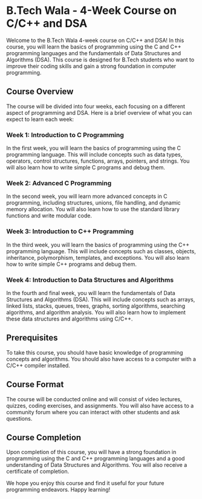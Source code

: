# B.Tech Wala - 4-Week Course on C/C++ and DSA

Welcome to the B.Tech Wala 4-week course on C/C++ and DSA! In this course, you will learn the basics of programming using the C and C++ programming languages and the fundamentals of Data Structures and Algorithms (DSA). This course is designed for B.Tech students who want to improve their coding skills and gain a strong foundation in computer programming.

## Course Overview

The course will be divided into four weeks, each focusing on a different aspect of programming and DSA. Here is a brief overview of what you can expect to learn each week:

### Week 1: Introduction to C Programming

In the first week, you will learn the basics of programming using the C programming language. This will include concepts such as data types, operators, control structures, functions, arrays, pointers, and strings. You will also learn how to write simple C programs and debug them.

### Week 2: Advanced C Programming

In the second week, you will learn more advanced concepts in C programming, including structures, unions, file handling, and dynamic memory allocation. You will also learn how to use the standard library functions and write modular code.

### Week 3: Introduction to C++ Programming

In the third week, you will learn the basics of programming using the C++ programming language. This will include concepts such as classes, objects, inheritance, polymorphism, templates, and exceptions. You will also learn how to write simple C++ programs and debug them.

### Week 4: Introduction to Data Structures and Algorithms

In the fourth and final week, you will learn the fundamentals of Data Structures and Algorithms (DSA). This will include concepts such as arrays, linked lists, stacks, queues, trees, graphs, sorting algorithms, searching algorithms, and algorithm analysis. You will also learn how to implement these data structures and algorithms using C/C++.

## Prerequisites

To take this course, you should have basic knowledge of programming concepts and algorithms. You should also have access to a computer with a C/C++ compiler installed.

## Course Format

The course will be conducted online and will consist of video lectures, quizzes, coding exercises, and assignments. You will also have access to a community forum where you can interact with other students and ask questions.

## Course Completion

Upon completion of this course, you will have a strong foundation in programming using the C and C++ programming languages and a good understanding of Data Structures and Algorithms. You will also receive a certificate of completion.

We hope you enjoy this course and find it useful for your future programming endeavors. Happy learning!

